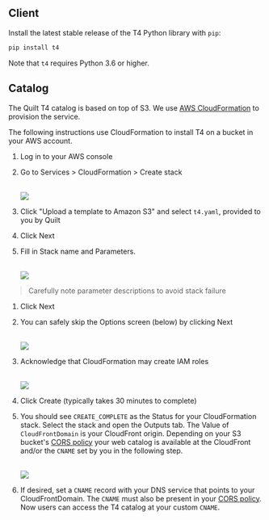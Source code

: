 ## Client

Install the latest stable release of the T4 Python library with `pip`:

```bash
pip install t4
```

Note that `t4` requires Python 3.6 or higher.


## Catalog
The Quilt T4 catalog is based on top of S3. We use [AWS CloudFormation](https://aws.amazon.com/cloudformation/) to provision the service.

The following instructions use CloudFormation to install T4 on a bucket in your AWS account.

1. Log in to your AWS console

1. Go to Services > CloudFormation > Create stack
    <br/>
    <br/>

    ![](../deployment/img/start.png)
  
1. Click "Upload a template to Amazon S3" and select `t4.yaml`, provided to
you by Quilt
1. Click Next
1. Fill in Stack name and Parameters.
    <br/>
    <br/>

    ![](../deployment/img/params.png)

> Carefully note parameter descriptions to avoid stack failure
1. Click Next
1. You can safely skip the Options screen (below) by clicking Next
    <br/>
    <br/>

    ![](../deployment/img/skip.png)

1. Acknowledge that CloudFormation may create IAM roles
    <br/>
    <br/>

    ![](../deployment/img/finish.png)

1. Click Create (typically takes 30 minutes to complete)

1. You should see `CREATE_COMPLETE` as the Status for your CloudFormation stack.
Select the stack and open the Outputs tab. The Value of `CloudFrontDomain`
is your CloudFront origin. Depending on your S3 bucket's [CORS policy](#pre-requisites)
your web catalog is available at the CloudFront and/or the `CNAME` set
by you in the following step.
    <br/>
    <br/>

    ![](../deployment/img/outputs.png)

1. If desired, set a `CNAME` record with your DNS service that points to your CloudFrontDomain. The `CNAME` must also be present in your [CORS policy](#pre-requisites). Now users can access the T4 catalog at your custom
`CNAME`.
